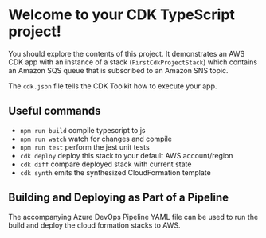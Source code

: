# Welcome to your CDK TypeScript project!

You should explore the contents of this project. It demonstrates an AWS CDK app with an instance of a stack (`FirstCdkProjectStack`)
which contains an Amazon SQS queue that is subscribed to an Amazon SNS topic.

The `cdk.json` file tells the CDK Toolkit how to execute your app.

## Useful commands

 * `npm run build`   compile typescript to js
 * `npm run watch`   watch for changes and compile
 * `npm run test`    perform the jest unit tests
 * `cdk deploy`      deploy this stack to your default AWS account/region
 * `cdk diff`        compare deployed stack with current state
 * `cdk synth`       emits the synthesized CloudFormation template

## Building and Deploying as Part of a Pipeline
The accompanying Azure DevOps Pipeline YAML file can be used to run the build and deploy the cloud formation stacks to AWS.
